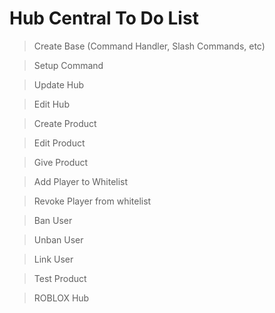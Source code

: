 # Hub Central To Do List

> Create Base (Command Handler, Slash Commands, etc)

> Setup Command

> Update Hub

> Edit Hub

> Create Product

> Edit Product

> Give Product

> Add Player to Whitelist

> Revoke Player from whitelist

> Ban User

> Unban User

> Link User

> Test Product

> ROBLOX Hub
